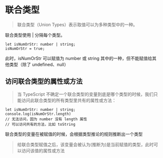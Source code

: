 # 联合类型
> 联合类型（Union Types）表示取值可以为多种类型中的一种。

联合类型使用 | 分隔每个类型。

```
let isNumOrStr: number | string;
isNumOrStr = true;
```
此时，isNumOrStr 可以赋值为 number 或 string 其中的一种，但不能赋值给其他类型（除了 undefined、null）

## 访问联合类型的属性或方法
> 当 TypeScript 不确定一个联合类型的变量到底是哪个类型的时候，我们只能访问此联合类型的所有类型里共有的属性或方法：

```
let isNumOrStr: number | string;
console.log(isNumOrStr.length)
// 无法访问，因为 number 没有 length 属性
// 可以访问共有的方法，比如 toString
```

联合类型的变量在被赋值的时候，会根据类型推论的规则推断出一个类型
> 给联合类型赋值之后，该变量会被认为(推断为)是当前赋值的类型，此时可以访问该值的属性或方法